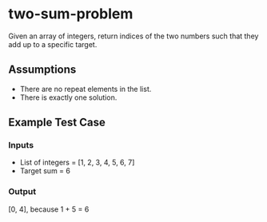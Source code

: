 # two-sum-problem
Given an array of integers, return indices of the two numbers such that they add up to a specific target.

## Assumptions
* There are no repeat elements in the list.
* There is exactly one solution.

## Example Test Case
### Inputs
* List of integers = [1, 2, 3, 4, 5, 6, 7]
* Target sum = 6

### Output
[0, 4], because 1 + 5 = 6
